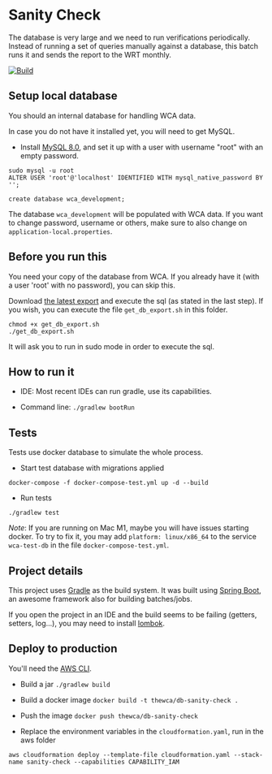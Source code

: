 # Sanity Check

The database is very large and we need to run verifications periodically. Instead of running a set of queries manually against a database, this batch runs it and sends the report to the WRT monthly.

[![Build](https://github.com/thewca/db-sanity-check/actions/workflows/build.yml/badge.svg)](https://github.com/thewca/db-sanity-check/actions/workflows/build.yml)

## Setup local database

You should an internal database for handling WCA data.

In case you do not have it installed yet, you will need to get MySQL.

- Install [MySQL 8.0](https://dev.mysql.com/doc/refman/8.0/en/linux-installation.html), and set it up with a user with username "root" with an empty password.

```
sudo mysql -u root
ALTER USER 'root'@'localhost' IDENTIFIED WITH mysql_native_password BY '';

create database wca_development;
```

The database `wca_development` will be populated with WCA data. If you want to change password, username or others, make sure to also change on `application-local.properties`.

## Before you run this

You need your copy of the database from WCA. If you already have it (with a user 'root' with no password), you can skip this.

Download [the latest export](https://www.worldcubeassociation.org/wst/wca-developer-database-dump.zip) and execute the sql (as stated in the last step). If you wish, you can execute the file `get_db_export.sh` in this folder.

```
chmod +x get_db_export.sh
./get_db_export.sh
```

It will ask you to run in sudo mode in order to execute the sql.

## How to run it

- IDE: Most recent IDEs can run gradle, use its capabilities.

- Command line: `./gradlew bootRun`

## Tests

Tests use docker database to simulate the whole process.

- Start test database with migrations applied

`docker-compose -f docker-compose-test.yml up -d --build`

- Run tests

`./gradlew test`

_Note_: If you are running on Mac M1, maybe you will have issues starting docker. To try to fix it, you may add `platform: linux/x86_64` to the service `wca-test-db` in the file `docker-compose-test.yml`.

## Project details

This project uses [Gradle](https://gradle.org/) as the build system. It was built using [Spring Boot](https://spring.io/projects/spring-boot), an awesome framework also for building batches/jobs.

If you open the project in an IDE and the build seems to be failing (getters, setters, log...), you may need to install [lombok](https://projectlombok.org/).

## Deploy to production

You'll need the [AWS CLI](https://aws.amazon.com/cli/). 

- Build a jar
`./gradlew build`

- Build a docker image
`docker build -t thewca/db-sanity-check .`

- Push the image
`docker push thewca/db-sanity-check`

- Replace the environment variables in the `cloudformation.yaml`, run in the aws folder

`aws cloudformation deploy --template-file cloudformation.yaml --stack-name sanity-check --capabilities CAPABILITY_IAM`
